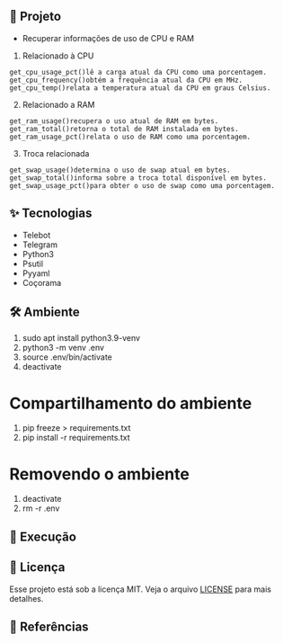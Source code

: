 ## 🌱 Projeto

- Recuperar informações de uso de CPU e RAM

1. Relacionado à CPU
```
get_cpu_usage_pct()lê a carga atual da CPU como uma porcentagem.
get_cpu_frequency()obtém a frequência atual da CPU em MHz.
get_cpu_temp()relata a temperatura atual da CPU em graus Celsius.
```

2. Relacionado a RAM
```
get_ram_usage()recupera o uso atual de RAM em bytes.
get_ram_total()retorna o total de RAM instalada em bytes.
get_ram_usage_pct()relata o uso de RAM como uma porcentagem.
```

3. Troca relacionada
```
get_swap_usage()determina o uso de swap atual em bytes.
get_swap_total()informa sobre a troca total disponível em bytes.
get_swap_usage_pct()para obter o uso de swap como uma porcentagem.
```

## ✨ Tecnologias

- Telebot
- Telegram
- Python3
- Psutil
- Pyyaml
- Coçorama

## 🛠️ Ambiente 
1. sudo apt install python3.9-venv
2. python3 -m venv .env
3. source .env/bin/activate
4. deactivate

# Compartilhamento do ambiente
1. pip freeze > requirements.txt
2. pip install -r requirements.txt

# Removendo o ambiente
1. deactivate
2. rm -r .env

## 🚀 Execução

## 📄 Licença
Esse projeto está sob a licença MIT. Veja o arquivo [LICENSE](LICENSE) para mais detalhes.

## 🙇 Referências